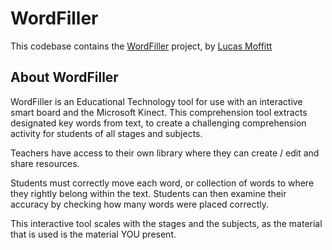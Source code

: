 # WordFiller

This codebase contains the [WordFiller](http://www.LucasMoffitt.com/WordFiller) project, by [Lucas Moffitt](http:www.LucasMoffitt.com)

## About WordFiller

WordFiller is an Educational Technology tool for use with an interactive smart board and the Microsoft Kinect. This comprehension tool extracts designated key words from text, to create a challenging comprehension activity for students of all stages and subjects.

Teachers have access to their own library where they can create / edit and share resources.

Students must correctly move each word, or collection of words to where they rightly belong within the text. Students can then examine their accuracy by checking how many words were placed correctly.

This interactive tool scales with the stages and the subjects, as the material that is used is the material YOU present.
